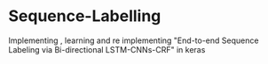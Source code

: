 # Sequence-Labelling
Implementing  , learning and re implementing "End-to-end Sequence Labeling via Bi-directional LSTM-CNNs-CRF" in keras 
